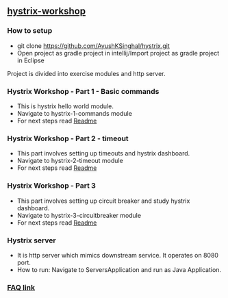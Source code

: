## [hystrix-workshop](https://github.com/Netflix/Hystrix/blob/master/README.md)

### How to setup
* git clone https://github.com/AyushKSinghal/hystrix.git
* Open project as gradle project in intellij/Import project as gradle project in Eclipse

Project is divided into exercise modules and http server. 

### Hystrix Workshop - Part 1 - Basic commands
* This is hystrix hello world module.
* Navigate to hystrix-1-commands module
* For next steps read [Readme](https://github.com/AyushKSinghal/hystrix/blob/master/hystrix-1-commands/README.md)

### Hystrix Workshop - Part 2 - timeout
* This part involves setting up timeouts and hystrix dashboard. 
* Navigate to hystrix-2-timeout module
* For next steps read [Readme](https://github.com/AyushKSinghal/hystrix/blob/master/hystrix-2-timeouts/README.md)

### Hystrix Workshop - Part 3
* This part involves setting up circuit breaker and study hystrix dashboard. 
* Navigate to hystrix-3-circuitbreaker module
* For next steps read [Readme](https://github.com/AyushKSinghal/hystrix/blob/master/hystrix-3-circuitbreaker/README.md)

### Hystrix server
* It is http server which mimics downstream service. It operates on 8080 port. 
* How to run: Navigate to ServersApplication and run as Java Application.

### [FAQ link](FAQ.md)
